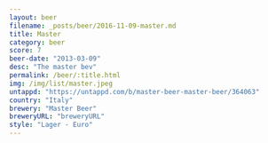 ```yaml
---
layout: beer
filename: _posts/beer/2016-11-09-master.md
title: Master
category: beer
score: 7
beer-date: "2013-03-09"
desc: "The master bev"
permalink: /beer/:title.html
img: /img/list/master.jpeg
untappd: "https://untappd.com/b/master-beer-master-beer/364063"
country: "Italy"
brewery: "Master Beer"
breweryURL: "breweryURL"
style: "Lager - Euro"
---
```

